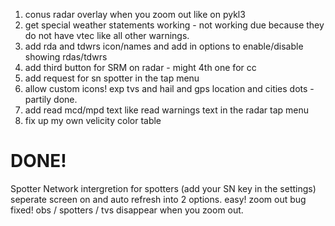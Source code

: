 <!--TODO-->
1. conus radar overlay when you zoom out like on pykl3 
2. get special weather statements working - not working due because they do not have vtec like all other warnings.  
3. add rda and tdwrs icon/names and add in options to enable/disable showing rdas/tdwrs 
4. add third button for SRM on radar - might 4th one for cc   
5. add request for sn spotter in the tap menu 
6. allow custom icons! exp tvs and hail and gps location and cities dots - partily done.  
7. add read mcd/mpd text like read warnings text in the radar tap menu 
8. fix up my own velicity color table 




DONE! 
=================================
Spotter Network intergretion for spotters (add your SN key in the settings) 
seperate screen on and auto refresh into 2 options. easy! 
zoom out bug fixed!  obs / spotters / tvs disappear when you zoom out.  
<!--TODO-->